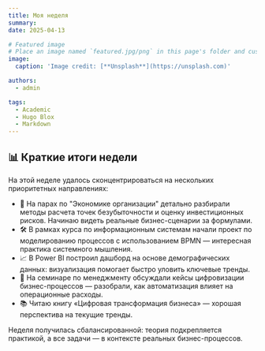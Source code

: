 ```yaml
---
title: Моя неделя
summary: 
date: 2025-04-13

# Featured image
# Place an image named `featured.jpg/png` in this page's folder and customize its options here.
image:
  caption: 'Image credit: [**Unsplash**](https://unsplash.com)'

authors:
  - admin

tags:
  - Academic
  - Hugo Blox
  - Markdown
---
```


## 📊 Краткие итоги недели

На этой неделе удалось сконцентрироваться на нескольких приоритетных направлениях:

- 🧾 На парах по "Экономике организации" детально разбирали методы расчета точек безубыточности и оценку инвестиционных рисков. Начинаю видеть реальные бизнес-сценарии за формулами.
- 🛠 В рамках курса по информационным системам начали проект по моделированию процессов с использованием BPMN — интересная практика системного мышления.
- 📈 В Power BI построил дашборд на основе демографических данных: визуализация помогает быстро уловить ключевые тренды.
- 💬 На семинаре по менеджменту обсуждали кейсы цифровизации бизнес-процессов — разобрали, как автоматизация влияет на операционные расходы.
- 📚 Читаю книгу «Цифровая трансформация бизнеса» — хорошая перспектива на текущие тренды.

Неделя получилась сбалансированной: теория подкрепляется практикой, а все задачи — в контексте реальных бизнес-процессов.

